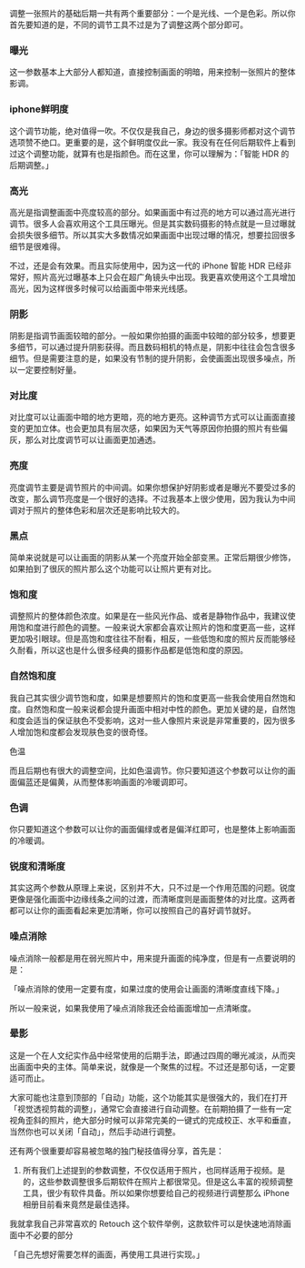 
调整一张照片的基础后期一共有两个重要部分：一个是光线、一个是色彩。所以你首先要知道的是，不同的调节工具不过是为了调整这两个部分即可。

### 曝光

这一参数基本上大部分人都知道，直接控制画面的明暗，用来控制一张照片的整体影调。

### iphone鲜明度

这个调节功能，绝对值得一吹。不仅仅是我自己，身边的很多摄影师都对这个调节选项赞不绝口。更重要的是，这个鲜明度仅此一家。我没有在任何后期软件上看到过这个调整功能，就算有也是指颜色。而在这里，你可以理解为：「智能 HDR 的后期调整。」

### 高光

高光是指调整画面中亮度较高的部分。如果画面中有过亮的地方可以通过高光进行调节。很多人会喜欢用这个工具压曝光。但是其实数码摄影的特点就是一旦过曝就会损失很多细节。所以其实大多数情况如果画面中出现过曝的情况，想要拉回很多细节是很难得。

不过，还是会有效果。而且实际使用中，因为这一代的 iPhone 智能 HDR 已经非常好，照片高光过曝基本上只会在超广角镜头中出现。我更喜欢使用这个工具增加高光，因为这样很多时候可以给画面中带来光线感。

### 阴影

阴影是指调节画面较暗的部分。一般如果你拍摄的画面中较暗的部分较多，想要更多细节，可以通过提升阴影获得。而且数码相机的特点是，阴影中往往会包含很多细节。但是需要注意的是，如果没有节制的提升阴影，会使画面出现很多噪点，所以一定要控制好量。

### 对比度

对比度可以让画面中暗的地方更暗，亮的地方更亮。这种调节方式可以让画面直接变的更加立体。也会更加具有层次感，如果因为天气等原因你拍摄的照片有些偏灰，那么对比度调节可以让画面更加通透。

### 亮度

亮度调节主要是调节照片的中间调。如果你想保护好阴影或者是曝光不要受过多的改变，那么调节亮度是一个很好的选择。不过我基本上很少使用，因为我认为中间调对于照片的整体色彩和层次还是影响比较大的。

### 黑点

简单来说就是可以让画面的阴影从某一个亮度开始全部变黑。正常后期很少修饰，如果拍到了很灰的照片那么这个功能可以让照片更有对比。

### 饱和度

调整照片的整体颜色浓度。如果是在一些风光作品、或者是静物作品中，我建议使用饱和度进行颜色的调整。一般来说大家都会喜欢让照片的饱和度更高一些，这样更加吸引眼球。但是高饱和度往往不耐看，相反，一些低饱和度的照片反而能够经久耐看，所以这也是什么很多经典的摄影作品都是低饱和度的原因。

### 自然饱和度

我自己其实很少调节饱和度，如果是想要照片的饱和度更高一些我会使用自然饱和度。自然饱和度一般来说都会提升画面中相对中性的颜色。更加关键的是，自然饱和度会适当的保证肤色不受影响，这对一些人像照片来说是非常重要的，因为很多人增加饱和度都会发现肤色变的很奇怪。

色温

而且后期也有很大的调整空间，比如色温调节。你只要知道这个参数可以让你的画面偏蓝还是偏黄，从而整体影响画面的冷暖调即可。

### 色调

你只要知道这个参数可以让你的画面偏绿或者是偏洋红即可，也是整体上影响画面的冷暖调。

### 锐度和清晰度

其实这两个参数从原理上来说，区别并不大，只不过是一个作用范围的问题。锐度更像是强化画面中边缘线条之间的过渡，而清晰度则是画面整体的对比度。这两者都可以让你的画面看起来更加清晰，你可以按照自己的喜好调节就好。

### 噪点消除

噪点消除一般都是用在弱光照片中，用来提升画面的纯净度，但是有一点要说明的是：

「噪点消除的使用一定要有度，如果过度的使用会让画面的清晰度直线下降。」

所以一般来说，如果我使用了噪点消除我还会给画面增加一点清晰度。

### 晕影

这是一个在人文纪实作品中经常使用的后期手法，即通过四周的曝光减淡，从而突出画面中央的主体。简单来说，就像是一个聚焦的过程。不过还是那句话，一定要适可而止。

大家可能也注意到顶部的「自动」功能，这个功能其实是很强大的，我们在打开「视觉透视剪裁的调整」，通常它会直接进行自动调整。在前期拍摄了一些有一定视角歪斜的照片，绝大部分时候可以非常完美的一键式的完成校正、水平和垂直，当然你也可以关闭「自动」，然后手动进行调整。

还有两个很重要却容易被忽略的独门秘技值得分享，首先是：

1. 所有我们上述提到的参数调整，不仅仅适用于照片，也同样适用于视频。是的，这些参数调整很多后期软件在照片上都很常见。但是这么丰富的视频调整工具，很少有软件具备。所以如果你想要给自己的视频进行调整那么 iPhone 相册目前看来竟然是最佳选择。

我就拿我自己非常喜欢的 Retouch 这个软件举例，这款软件可以是快速地消除画面中不必要的部分

「自己先想好需要怎样的画面，再使用工具进行实现。」